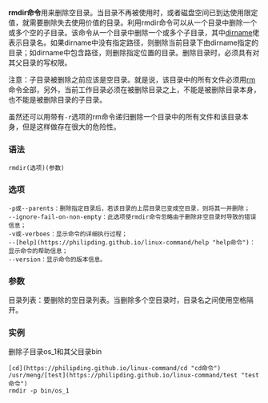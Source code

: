 **rmdir命令**用来删除空目录。当目录不再被使用时，或者磁盘空间已到达使用限定值，就需要删除失去使用价值的目录。利用rmdir命令可以从一个目录中删除一个或多个空的子目录。该命令从一个目录中删除一个或多个子目录，其中[dirname](https://philipding.github.io/linux-command/dirname "dirname命令")佬表示目录名。如果dirname中没有指定路径，则删除当前目录下由dirname指定的目录；如dirname中包含路径，则删除指定位置的目录。删除目录时，必须具有对其父目录的写权限。

注意：子目录被删除之前应该是空目录。就是说，该目录中的所有文件必须用[rm](https://philipding.github.io/linux-command/rm "rm命令")命令全部，另外，当前工作目录必须在被删除目录之上，不能是被删除目录本身，也不能是被删除目录的子目录。

虽然还可以用带有`-r`选项的rm命令递归删除一个目录中的所有文件和该目录本身，但是这样做存在很大的危险性。

### 语法  

```
rmdir(选项)(参数)
```

### 选项  

```
-p或--parents：删除指定目录后，若该目录的上层目录已变成空目录，则将其一并删除；
--ignore-fail-on-non-empty：此选项使rmdir命令忽略由于删除非空目录时导致的错误信息；
-v或-verboes：显示命令的详细执行过程；
--[help](https://philipding.github.io/linux-command/help "help命令")：显示命令的帮助信息；
--version：显示命令的版本信息。
```

### 参数  

目录列表：要删除的空目录列表。当删除多个空目录时，目录名之间使用空格隔开。

### 实例  

删除子目录os_1和其父目录bin

```
[cd](https://philipding.github.io/linux-command/cd "cd命令") /usr/meng/[test](https://philipding.github.io/linux-command/test "test命令")
rmdir -p bin/os_1
```